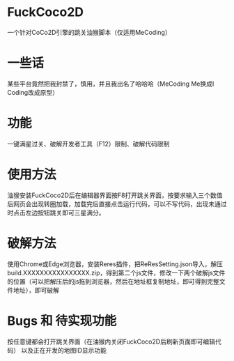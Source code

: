 # FuckCoco2D
一个针对CoCo2D引擎的跳关油猴脚本（仅适用MeCoding）
# 一些话
某些平台竟然把我封禁了，慎用，并且我出名了哈哈哈（MeCoding Me换成I Coding改成原型）
# 功能
一键满星过关、破解开发者工具（F12）限制、破解代码限制
# 使用方法
油猴安装FuckCoco2D后在编辑器界面按F8打开跳关界面，按要求输入三个数值后网页会出现转圈加载，加载完后直接点击运行代码，可以不写代码，出现未通过时点击左边按钮跳关即可三星满分。
# 破解方法
使用Chrome或Edge浏览器，安装Reres插件，把ReResSetting.json导入，解压build.XXXXXXXXXXXXXXXX.zip，得到第二个js文件，修改一下两个破解js文件的位置（可以把解压后的js拖到浏览器，然后在地址框复制地址，即可得到完整文件地址），即可破解
# Bugs 和 待实现功能
按任意键都会打开跳关界面（在油猴内关闭FuckCoco2D后刷新页面即可编辑代码）
以及正在开发的地图ID显示功能
